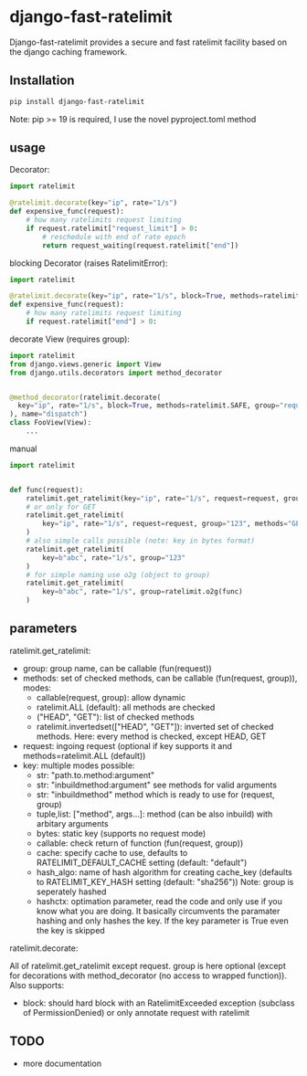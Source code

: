 # django-fast-ratelimit


Django-fast-ratelimit provides a secure and fast ratelimit facility based on the django caching framework.


## Installation

```` bash
pip install django-fast-ratelimit

````

Note: pip >= 19 is required, I use the novel pyproject.toml method

## usage


Decorator:

```` python
import ratelimit

@ratelimit.decorate(key="ip", rate="1/s")
def expensive_func(request):
    # how many ratelimits request limiting
    if request.ratelimit["request_limit"] > 0:
        # reschedule with end of rate epoch
        return request_waiting(request.ratelimit["end"])

````

blocking Decorator (raises RatelimitError):

```` python
import ratelimit

@ratelimit.decorate(key="ip", rate="1/s", block=True, methods=ratelimit.UNSAFE)
def expensive_func(request):
    # how many ratelimits request limiting
    if request.ratelimit["end"] > 0:

````



decorate View (requires group):

```` python
import ratelimit
from django.views.generic import View
from django.utils.decorators import method_decorator


@method_decorator(ratelimit.decorate(
  key="ip", rate="1/s", block=True, methods=ratelimit.SAFE, group="required"
), name="dispatch")
class FooView(View):
    ...

````

manual
```` python
import ratelimit


def func(request):
    ratelimit.get_ratelimit(key="ip", rate="1/s", request=request, group="123")
    # or only for GET
    ratelimit.get_ratelimit(
        key="ip", rate="1/s", request=request, group="123", methods="GET"
    )
    # also simple calls possible (note: key in bytes format)
    ratelimit.get_ratelimit(
        key=b"abc", rate="1/s", group="123"
    )
    # for simple naming use o2g (object to group)
    ratelimit.get_ratelimit(
        key=b"abc", rate="1/s", group=ratelimit.o2g(func)
    )

````

## parameters

ratelimit.get_ratelimit:

* group: group name, can be callable (fun(request))
* methods: set of checked methods, can be callable (fun(request, group)), modes:
  * callable(request, group): allow dynamic
  * ratelimit.ALL (default): all methods are checked
  * \("HEAD", "GET"\): list of checked methods
  * ratelimit.invertedset(["HEAD", "GET"]): inverted set of checked methods. Here: every method is checked, except HEAD, GET
* request: ingoing request (optional if key supports it and methods=ratelimit.ALL (default))
* key: multiple modes possible:
    * str: "path.to.method:argument"
    * str: "inbuildmethod:argument" see methods for valid arguments
    * str: "inbuildmethod"  method which is ready to use for (request, group)
    * tuple,list: ["method", args...]: method (can be also inbuild) with arbitary arguments
    * bytes: static key (supports no request mode)
    * callable: check return of function (fun(request, group))
  * cache: specify cache to use, defaults to RATELIMIT_DEFAULT_CACHE setting (default: "default")
  * hash_algo: name of hash algorithm for creating cache_key (defaults to RATELIMIT_KEY_HASH setting (default: "sha256"))
    Note: group is seperately hashed
  * hashctx: optimation parameter, read the code and only use if you know what you are doing. It basically circumvents the paramater hashing and only hashes the key. If the key parameter is True even the key is skipped

ratelimit.decorate:

All of ratelimit.get_ratelimit except request. group is here optional (except for decorations with method_decorator (no access to wrapped function)).
Also supports:
* block: should hard block with an RatelimitExceeded exception (subclass of PermissionDenied) or only annotate request with ratelimit


## TODO

* more documentation
